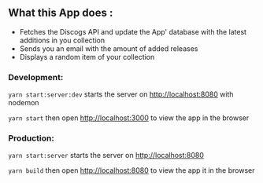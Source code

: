 ## What this App does :

- Fetches the Discogs API and update the App' database with the latest additions in you collection
- Sends you an email with the amount of added releases
- Displays a random item of your collection

### Development:

`yarn start:server:dev` starts the server on [http://localhost:8080](http://localhost:8080) with nodemon

`yarn start` then open [http://localhost:3000](http://localhost:3000) to view the app in the browser

### Production:

`yarn start:server` starts the server on [http://localhost:8080](http://localhost:8080)

`yarn build` then open [http://localhost:8080](http://localhost:8080) to view the app it in the browser
